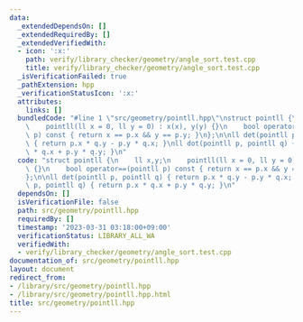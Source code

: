 ```yaml
---
data:
  _extendedDependsOn: []
  _extendedRequiredBy: []
  _extendedVerifiedWith:
  - icon: ':x:'
    path: verify/library_checker/geometry/angle_sort.test.cpp
    title: verify/library_checker/geometry/angle_sort.test.cpp
  _isVerificationFailed: true
  _pathExtension: hpp
  _verificationStatusIcon: ':x:'
  attributes:
    links: []
  bundledCode: "#line 1 \"src/geometry/pointll.hpp\"\nstruct pointll {\n    ll x,y;\n\
    \    pointll(ll x = 0, ll y = 0) : x(x), y(y) {}\n    bool operator==(pointll\
    \ p) const { return x == p.x && y == p.y; }\n};\n\nll det(pointll p, pointll q)\
    \ { return p.x * q.y - p.y * q.x; }\nll dot(pointll p, pointll q) { return p.x\
    \ * q.x + p.y * q.y; }\n"
  code: "struct pointll {\n    ll x,y;\n    pointll(ll x = 0, ll y = 0) : x(x), y(y)\
    \ {}\n    bool operator==(pointll p) const { return x == p.x && y == p.y; }\n\
    };\n\nll det(pointll p, pointll q) { return p.x * q.y - p.y * q.x; }\nll dot(pointll\
    \ p, pointll q) { return p.x * q.x + p.y * q.y; }\n"
  dependsOn: []
  isVerificationFile: false
  path: src/geometry/pointll.hpp
  requiredBy: []
  timestamp: '2023-03-31 03:18:00+09:00'
  verificationStatus: LIBRARY_ALL_WA
  verifiedWith:
  - verify/library_checker/geometry/angle_sort.test.cpp
documentation_of: src/geometry/pointll.hpp
layout: document
redirect_from:
- /library/src/geometry/pointll.hpp
- /library/src/geometry/pointll.hpp.html
title: src/geometry/pointll.hpp
---
```

